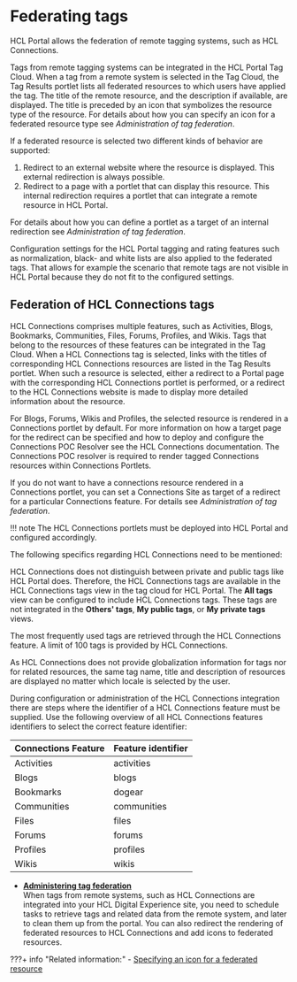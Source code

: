 # Federating tags

HCL Portal allows the federation of remote tagging systems, such as HCL Connections.

Tags from remote tagging systems can be integrated in the HCL Portal Tag Cloud. When a tag from a remote system is selected in the Tag Cloud, the Tag Results portlet lists all federated resources to which users have applied the tag. The title of the remote resource, and the description if available, are displayed. The title is preceded by an icon that symbolizes the resource type of the resource. For details about how you can specify an icon for a federated resource type see *Administration of tag federation*.

If a federated resource is selected two different kinds of behavior are supported:

1.  Redirect to an external website where the resource is displayed. This external redirection is always possible.
2.  Redirect to a page with a portlet that can display this resource. This internal redirection requires a portlet that can integrate a remote resource in HCL Portal.

For details about how you can define a portlet as a target of an internal redirection see *Administration of tag federation*.

Configuration settings for the HCL Portal tagging and rating features such as normalization, black- and white lists are also applied to the federated tags. That allows for example the scenario that remote tags are not visible in HCL Portal because they do not fit to the configured settings.

## Federation of HCL Connections tags

HCL Connections comprises multiple features, such as Activities, Blogs, Bookmarks, Communities, Files, Forums, Profiles, and Wikis. Tags that belong to the resources of these features can be integrated in the Tag Cloud. When a HCL Connections tag is selected, links with the titles of corresponding HCL Connections resources are listed in the Tag Results portlet. When such a resource is selected, either a redirect to a Portal page with the corresponding HCL Connections portlet is performed, or a redirect to the HCL Connections website is made to display more detailed information about the resource.

For Blogs, Forums, Wikis and Profiles, the selected resource is rendered in a Connections portlet by default. For more information on how a target page for the redirect can be specified and how to deploy and configure the Connections POC Resolver see the HCL Connections documentation. The Connections POC resolver is required to render tagged Connections resources within Connections Portlets.

If you do not want to have a connections resource rendered in a Connections portlet, you can set a Connections Site as target of a redirect for a particular Connections feature. For details see *Administration of tag federation*.

!!! note
    The HCL Connections portlets must be deployed into HCL Portal and configured accordingly.

The following specifics regarding HCL Connections need to be mentioned:

HCL Connections does not distinguish between private and public tags like HCL Portal does. Therefore, the HCL Connections tags are available in the HCL Connections tags view in the tag cloud for HCL Portal. The **All tags** view can be configured to include HCL Connections tags. These tags are not integrated in the **Others' tags**, **My public tags**, or **My private tags** views.

The most frequently used tags are retrieved through the HCL Connections feature. A limit of 100 tags is provided by HCL Connections.

As HCL Connections does not provide globalization information for tags nor for related resources, the same tag name, title and description of resources are displayed no matter which locale is selected by the user.

During configuration or administration of the HCL Connections integration there are steps where the identifier of a HCL Connections feature must be supplied. Use the following overview of all HCL Connections features identifiers to select the correct feature identifier:

|Connections Feature|Feature identifier|
|-------------------|------------------|
|Activities|activities|
|Blogs|blogs|
|Bookmarks|dogear|
|Communities|communities|
|Files|files|
|Forums|forums|
|Profiles|profiles|
|Wikis|wikis|

-   **[Administering tag federation](../tag_rate_federation/fed_admin/index.md)**  
When tags from remote systems, such as HCL Connections are integrated into your HCL Digital Experience site, you need to schedule tasks to retrieve tags and related data from the remote system, and later to clean them up from the portal. You can also redirect the rendering of federated resources to HCL Connections and add icons to federated resources.


???+ info "Related information:"
    - [Specifying an icon for a federated resource](../tag_rate_federation/fed_admin/tag_fed_admin_spec_icon.md)


